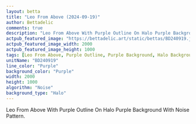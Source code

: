 ```yaml
---
layout: betta
title: "Leo From Above (2024-09-19)"
author: Bettadelic
comments: true
description: "Leo From Above With Purple Outline On Halo Purple Background With Noise Pattern."
actpub_featured_image: "https://bettadelic.art/static/bettas/BD240919.jpg"
actpub_featured_image_width: 2000
actpub_featured_image_height: 1000
tags: [Leo From Above, Purple Outline, Purple Background, Halo Background Pattern, Noise Pattern, September 2024]
unitName: "BD240919"
line_color: "Purple"
background_color: "Purple"
width: 2000
height: 1000
algorithm: "Noise"
background_type: "Halo"
---
```


Leo From Above With Purple Outline On Halo Purple Background With Noise Pattern.
